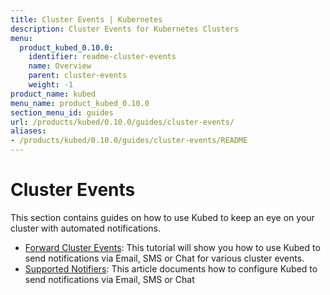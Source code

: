 ```yaml
---
title: Cluster Events | Kubernetes
description: Cluster Events for Kubernetes Clusters
menu:
  product_kubed_0.10.0:
    identifier: readme-cluster-events
    name: Overview
    parent: cluster-events
    weight: -1
product_name: kubed
menu_name: product_kubed_0.10.0
section_menu_id: guides
url: /products/kubed/0.10.0/guides/cluster-events/
aliases:
- /products/kubed/0.10.0/guides/cluster-events/README
---
```


# Cluster Events

This section contains guides on how to use Kubed to keep an eye on your cluster with automated notifications.

- [Forward Cluster Events](/products/kubed/0.10.0/guides/cluster-events/event-forwarder): This tutorial will show you how to use Kubed to send notifications via Email, SMS or Chat for various cluster events.
- [Supported Notifiers](/products/kubed/0.10.0/guides/cluster-events/notifiers): This article documents how to configure Kubed to send notifications via Email, SMS or Chat
